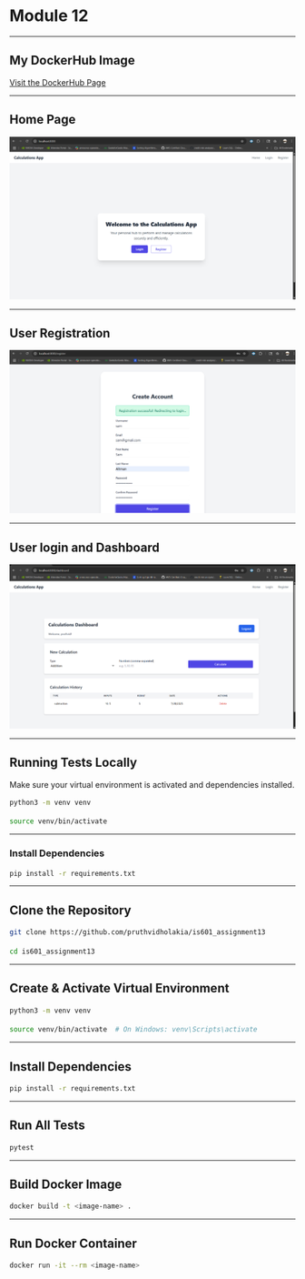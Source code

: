 # Module 12
---


## My DockerHub Image
[Visit the DockerHub Page](https://hub.docker.com/r/pruthvidholkia/is601_module13_assignment)


---


## Home Page

![Github action](/screenshots/home.png)


---


## User Registration

![Github action](/screenshots/register.png)


---


## User login and Dashboard

![Github action](/screenshots/dashboard.png)


---


## Running Tests Locally

Make sure your virtual environment is activated and dependencies installed.


```bash
python3 -m venv venv

source venv/bin/activate
```

---


### Install Dependencies

```bash
pip install -r requirements.txt
```

---


## Clone the Repository
```bash
git clone https://github.com/pruthvidholakia/is601_assignment13

cd is601_assignment13
```


---


## Create & Activate Virtual Environment
```bash
python3 -m venv venv

source venv/bin/activate  # On Windows: venv\Scripts\activate
```


---


## Install Dependencies

```bash
pip install -r requirements.txt
```


---


## Run All Tests

```bash
pytest
```


---


## Build Docker Image

```bash
docker build -t <image-name> .
```

---


## Run Docker Container
```bash
docker run -it --rm <image-name>
```

